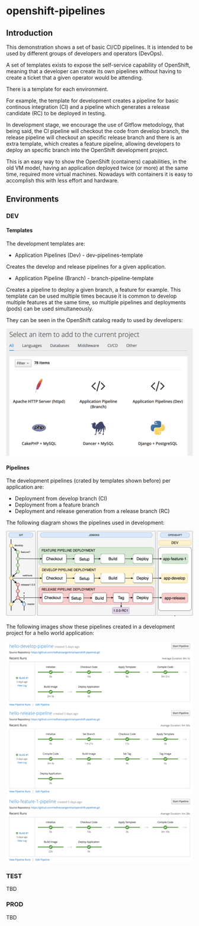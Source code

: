 # openshift-pipelines

## Introduction

This demonstration shows a set of basic CI/CD pipelines. It is intended to be used by different groups of developers and operators (DevOps). 

A set of templates exists to expose the self-service capability of OpenShift, meaning that a developer can create its own pipelines without having to create a ticket that a given operator would be attending.

There is a template for each environment. 

For example, the template for development creates a pipeline for basic continous integration (CI) and a pipeline which generates a release candidate (RC) to be deployed in testing.

In development stage, we encourage the use of Gitflow metodology, that being said, the CI pipeline will checkout the code from develop branch, the release pipeline will checkout an specific release branch and there is an extra template, which creates a feature pipeline, allowing developers to deploy an specific branch into the OpenShift development project.

This is an easy way to show the OpenShift (containers) capabilities, in the old VM model, having an application deployed twice (or more) at the same time, required more virtual machines. Nowadays with containers it is easy to accomplish this with less effort and hardware.

## Environments

### DEV

#### Templates

The development templates are:

* Application Pipelines (Dev) - dev-pipelines-template 

Creates the develop and release pipelines for a given application.

* Application Pipeline (Branch) - branch-pipeline-template 

Creates a pipeline to deploy a given branch, a feature for example. This template can be used multiple times because it is common to develop multiple features at the same time, so multiple pipelines and deployments (pods) can be used simultaneously.

They can be seen in the OpenShift catalog ready to used by developers:

![openshift-development-templates](./docs/openshift-development-templates.png)

#### Pipelines

The development pipelines (crated by templates shown before) per application are:

* Deployment from develop branch (CI)
* Deployment from a feature branch
* Deployment and release generation from a release branch (RC)

The following diagram shows the pipelines used in development:

![openshift-pipelines-gitflow](./docs/openshift-pipelines-gitflow.png)

The following images show these pipelines created in a development project for a hello world application:

![hello-develop-pipeline](./docs/hello-develop-pipeline.png)
![hello-release-pipeline](./docs/hello-release-pipeline.png)
![hello-feature-1-pipeline](./docs/hello-feature-1-pipeline.png)

### TEST

TBD

### PROD

TBD
